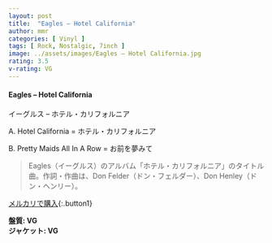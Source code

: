 ```yaml
---
layout: post
title:  "Eagles – Hotel California"
author: mmr
categories: [ Vinyl ]
tags: [ Rock, Nostalgic, 7inch ]
image: ../assets/images/Eagles – Hotel California.jpg
rating: 3.5
v-rating: VG
---
```


#### Eagles – Hotel California

イーグルス – ホテル・カリフォルニア 

A. Hotel California = ホテル・カリフォルニア

B. Pretty Maids All In A Row = お前を夢みて

> Eagles（イーグルス）のアルバム「ホテル・カリフォルニア」のタイトル曲。作詞・作曲は、Don Felder（ドン・フェルダー）、Don Henley（ドン・ヘンリー）。

[メルカリで購入](https://jp.mercari.com/item/m73819642439){:.button1}

<div class="mt-4 mb-4 d-flex align-items-center">
<strong class="mr-1">盤質: VG</strong>
</div>
<div class="mt-4 mb-4 d-flex align-items-center">
<strong class="mr-1">ジャケット: VG</strong>
</div>
